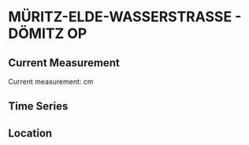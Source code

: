 # MÜRITZ-ELDE-WASSERSTRASSE - DÖMITZ OP

## Current Measurement

Current measurement: <Value topic="rivers/pegel-online/MEW/DÖMITZ_OP/measurementValue"/> cm

## Time Series

<TimeSeries topic="rivers/pegel-online/MEW/DÖMITZ_OP/measurementValue" period="week" />

## Location

<WorldMap>
  <Marker lat="53.141106569088016" lon="11.260627011129085" labelTopic="rivers/pegel-online/MEW/DÖMITZ_OP" />
</WorldMap>
